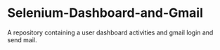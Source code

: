 # Selenium-Dashboard-and-Gmail
A repository containing a user dashboard activities and gmail login and send mail.
